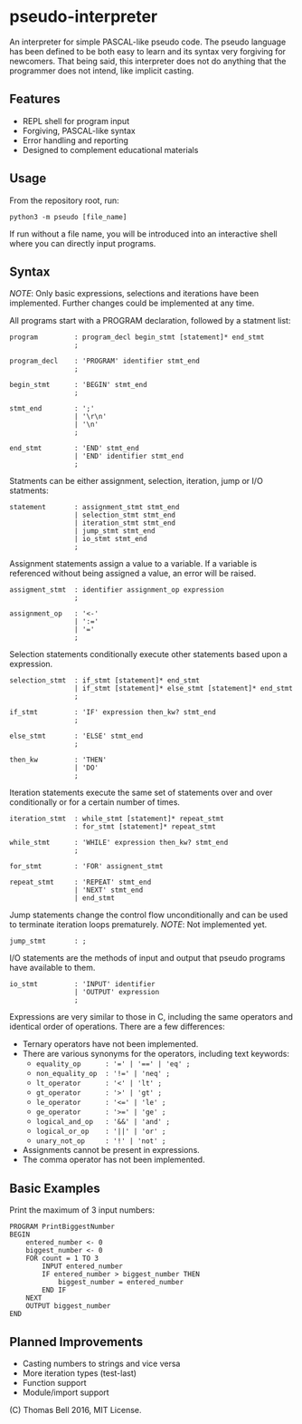 # pseudo-interpreter

An interpreter for simple PASCAL-like pseudo code.
The pseudo language has been defined to be both easy to learn and its syntax very forgiving for newcomers.
That being said, this interpreter does not do anything that the programmer does not intend, like implicit casting.

## Features

* REPL shell for program input
* Forgiving, PASCAL-like syntax
* Error handling and reporting
* Designed to complement educational materials

## Usage

From the repository root, run:

    python3 -m pseudo [file_name]

If run without a file name, you will be introduced into an interactive shell where you can directly input programs.

## Syntax

_NOTE_: Only basic expressions, selections and iterations have been implemented. Further changes could be implemented at any time.

All programs start with a PROGRAM declaration, followed by a statment list:

    program         : program_decl begin_stmt [statement]* end_stmt
                    ;

    program_decl    : 'PROGRAM' identifier stmt_end
                    ;

    begin_stmt      : 'BEGIN' stmt_end
                    ;

    stmt_end        : ';'
                    | '\r\n'
                    | '\n'
                    ;

    end_stmt        : 'END' stmt_end
                    | 'END' identifier stmt_end
                    ;

Statments can be either assignment, selection, iteration, jump or I/O statments:

    statement       : assignment_stmt stmt_end
                    | selection_stmt stmt_end
                    | iteration_stmt stmt_end
                    | jump_stmt stmt_end
                    | io_stmt stmt_end
                    ;

Assignment statements assign a value to a variable.
If a variable is referenced without being assigned a value, an error will be raised.

    assigment_stmt  : identifier assignment_op expression
                    ;

    assignment_op   : '<-'
                    | ':='
                    | '='
                    ;

Selection statements conditionally execute other statements based upon a expression.

    selection_stmt  : if_stmt [statement]* end_stmt
                    | if_stmt [statement]* else_stmt [statement]* end_stmt
                    ;

    if_stmt         : 'IF' expression then_kw? stmt_end
                    ;

    else_stmt       : 'ELSE' stmt_end
                    ;

    then_kw         : 'THEN'
                    | 'DO'
                    ;

Iteration statements execute the same set of statements over and over conditionally or for a certain number of times.

    iteration_stmt  : while_stmt [statement]* repeat_stmt
                    : for_stmt [statement]* repeat_stmt

    while_stmt      : 'WHILE' expression then_kw? stmt_end
                    ;

    for_stmt        : 'FOR' assignent_stmt

    repeat_stmt     : 'REPEAT' stmt_end
                    | 'NEXT' stmt_end
                    | end_stmt

Jump statements change the control flow unconditionally and can be used to terminate iteration loops prematurely.
_NOTE_: Not implemented yet.

    jump_stmt       : ;

I/O statements are the methods of input and output that pseudo programs have available to them.

    io_stmt         : 'INPUT' identifier
                    | 'OUTPUT' expression
                    ;

Expressions are very similar to those in C, including the same operators and identical order of operations.
There are a few differences:

* Ternary operators have not been implemented.
* There are various synonyms for the operators, including text keywords:
    * `equality_op      : '=' | '==' | 'eq' ;`
    * `non_equality_op  : '!=' | 'neq' ;`
    * `lt_operator      : '<' | 'lt' ;`
    * `gt_operator      : '>' | 'gt' ;`
    * `le_operator      : '<=' | 'le' ;`
    * `ge_operator      : '>=' | 'ge' ;`
    * `logical_and_op   : '&&' | 'and' ;`
    * `logical_or_op    : '||' | 'or' ;`
    * `unary_not_op     : '!' | 'not' ;`
* Assignments cannot be present in expressions.
* The comma operator has not been implemented.

## Basic Examples

Print the maximum of 3 input numbers:

    PROGRAM PrintBiggestNumber
    BEGIN
        entered_number <- 0
        biggest_number <- 0
        FOR count = 1 TO 3
            INPUT entered_number
            IF entered_number > biggest_number THEN
                biggest_number = entered_number
            END IF
        NEXT
        OUTPUT biggest_number
    END

## Planned Improvements

* Casting numbers to strings and vice versa
* More iteration types (test-last)
* Function support
* Module/import support

(C) Thomas Bell 2016, MIT License.

    